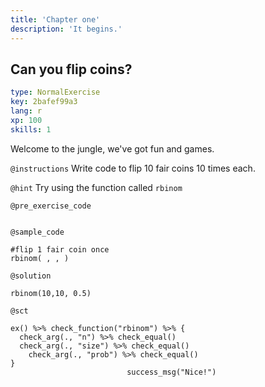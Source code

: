 ```yaml
---
title: 'Chapter one'
description: 'It begins.'
---
```


## Can you flip coins?

```yaml
type: NormalExercise
key: 2bafef99a3
lang: r
xp: 100
skills: 1
```

Welcome to the jungle, we've got fun and games.

`@instructions`
Write code to flip 10 fair coins 10 times each.

`@hint`
Try using the function called `rbinom`

`@pre_exercise_code`
```{r}

```

`@sample_code`
```{r}
#flip 1 fair coin once
rbinom( , , )
```

`@solution`
```{r}
rbinom(10,10, 0.5)
```

`@sct`
```{r}
ex() %>% check_function("rbinom") %>% {
  check_arg(., "n") %>% check_equal()
  check_arg(., "size") %>% check_equal()
    check_arg(., "prob") %>% check_equal()
}
                          success_msg("Nice!")
```
